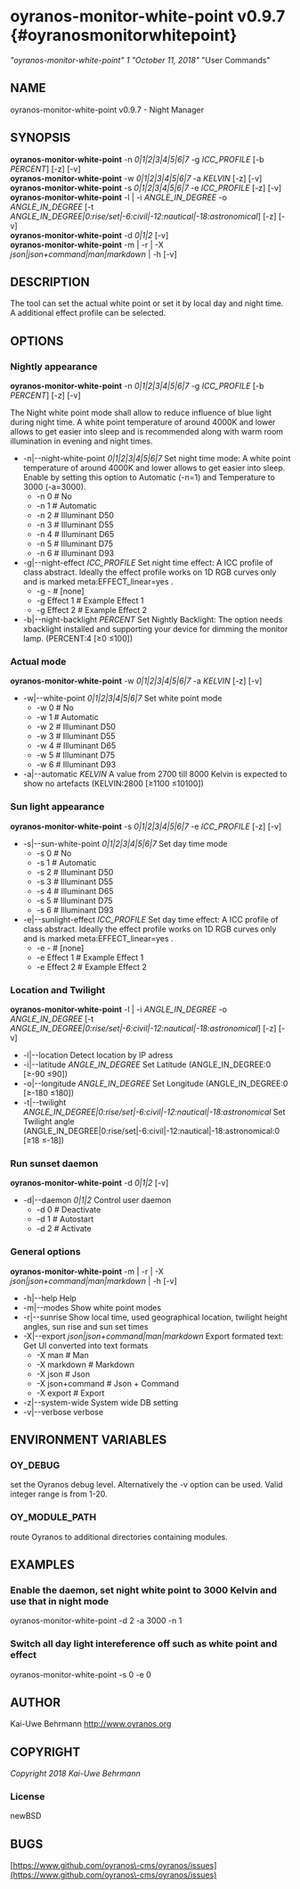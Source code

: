# oyranos\-monitor\-white\-point v0.9.7 {#oyranosmonitorwhitepoint}
*"oyranos\-monitor\-white\-point"* *1* *"October 11, 2018"* "User Commands"
## NAME
oyranos\-monitor\-white\-point v0.9.7 \- Night Manager
## SYNOPSIS
**oyranos\-monitor\-white\-point** \-n *0|1|2|3|4|5|6|7* \-g *ICC\_PROFILE* [\-b *PERCENT*] [\-z] [\-v]
<br />
**oyranos\-monitor\-white\-point** \-w *0|1|2|3|4|5|6|7* \-a *KELVIN* [\-z] [\-v]
<br />
**oyranos\-monitor\-white\-point** \-s *0|1|2|3|4|5|6|7* \-e *ICC\_PROFILE* [\-z] [\-v]
<br />
**oyranos\-monitor\-white\-point** \-l | \-i *ANGLE\_IN\_DEGREE* \-o *ANGLE\_IN\_DEGREE* [\-t *ANGLE\_IN\_DEGREE|0:rise/set|\-6:civil|\-12:nautical|\-18:astronomical*] [\-z] [\-v]
<br />
**oyranos\-monitor\-white\-point** \-d *0|1|2* [\-v]
<br />
**oyranos\-monitor\-white\-point** \-m | \-r | \-X *json|json+command|man|markdown* | \-h [\-v]
## DESCRIPTION
The tool can set the actual white point or set it by local day and night time. A additional effect profile can be selected.
## OPTIONS
### Nightly appearance
**oyranos\-monitor\-white\-point** \-n *0|1|2|3|4|5|6|7* \-g *ICC\_PROFILE* [\-b *PERCENT*] [\-z] [\-v]

The Night white point mode shall allow to reduce influence of blue light during night time. A white point temperature of around 4000K and lower allows to get easier into sleep and is recommended along with warm room illumination in evening and night times.

* \-n|\-\-night\-white\-point *0|1|2|3|4|5|6|7*	Set night time mode: A white point temperature of around 4000K and lower allows to get easier into sleep. Enable by setting this option to Automatic (\-n=1) and Temperature to 3000 (\-a=3000).
   * \-n 0		# No
   * \-n 1		# Automatic
   * \-n 2		# Illuminant D50
   * \-n 3		# Illuminant D55
   * \-n 4		# Illuminant D65
   * \-n 5		# Illuminant D75
   * \-n 6		# Illuminant D93
* \-g|\-\-night\-effect *ICC\_PROFILE*	Set night time effect: A ICC profile of class abstract. Ideally the effect profile works on 1D RGB curves only and is marked meta:EFFECT\_linear=yes .
   * \-g \-		# [none]
   * \-g Effect 1		# Example Effect 1
   * \-g Effect 2		# Example Effect 2
* \-b|\-\-night\-backlight *PERCENT*	Set Nightly Backlight: The option needs xbacklight installed and supporting your device for dimming the monitor lamp. (PERCENT:4 [≥0 ≤100])

### Actual mode
**oyranos\-monitor\-white\-point** \-w *0|1|2|3|4|5|6|7* \-a *KELVIN* [\-z] [\-v]

* \-w|\-\-white\-point *0|1|2|3|4|5|6|7*	Set white point mode
   * \-w 0		# No
   * \-w 1		# Automatic
   * \-w 2		# Illuminant D50
   * \-w 3		# Illuminant D55
   * \-w 4		# Illuminant D65
   * \-w 5		# Illuminant D75
   * \-w 6		# Illuminant D93
* \-a|\-\-automatic *KELVIN*	A value from 2700 till 8000 Kelvin is expected to show no artefacts (KELVIN:2800 [≥1100 ≤10100])

### Sun light appearance
**oyranos\-monitor\-white\-point** \-s *0|1|2|3|4|5|6|7* \-e *ICC\_PROFILE* [\-z] [\-v]

* \-s|\-\-sun\-white\-point *0|1|2|3|4|5|6|7*	Set day time mode
   * \-s 0		# No
   * \-s 1		# Automatic
   * \-s 2		# Illuminant D50
   * \-s 3		# Illuminant D55
   * \-s 4		# Illuminant D65
   * \-s 5		# Illuminant D75
   * \-s 6		# Illuminant D93
* \-e|\-\-sunlight\-effect *ICC\_PROFILE*	Set day time effect: A ICC profile of class abstract. Ideally the effect profile works on 1D RGB curves only and is marked meta:EFFECT\_linear=yes .
   * \-e \-		# [none]
   * \-e Effect 1		# Example Effect 1
   * \-e Effect 2		# Example Effect 2

### Location and Twilight
**oyranos\-monitor\-white\-point** \-l | \-i *ANGLE\_IN\_DEGREE* \-o *ANGLE\_IN\_DEGREE* [\-t *ANGLE\_IN\_DEGREE|0:rise/set|\-6:civil|\-12:nautical|\-18:astronomical*] [\-z] [\-v]

* \-l|\-\-location	Detect location by IP adress
* \-i|\-\-latitude *ANGLE\_IN\_DEGREE*	Set Latitude (ANGLE\_IN\_DEGREE:0 [≥\-90 ≤90])
* \-o|\-\-longitude *ANGLE\_IN\_DEGREE*	Set Longitude (ANGLE\_IN\_DEGREE:0 [≥\-180 ≤180])
* \-t|\-\-twilight *ANGLE\_IN\_DEGREE|0:rise/set|\-6:civil|\-12:nautical|\-18:astronomical*	Set Twilight angle (ANGLE\_IN\_DEGREE|0:rise/set|\-6:civil|\-12:nautical|\-18:astronomical:0 [≥18 ≤\-18])

### Run sunset daemon
**oyranos\-monitor\-white\-point** \-d *0|1|2* [\-v]

* \-d|\-\-daemon *0|1|2*	Control user daemon
   * \-d 0		# Deactivate
   * \-d 1		# Autostart
   * \-d 2		# Activate

### General options
**oyranos\-monitor\-white\-point** \-m | \-r | \-X *json|json+command|man|markdown* | \-h [\-v]

* \-h|\-\-help	Help
* \-m|\-\-modes	Show white point modes
* \-r|\-\-sunrise	Show local time, used geographical location, twilight height angles, sun rise and sun set times
* \-X|\-\-export *json|json+command|man|markdown*	Export formated text: Get UI converted into text formats
   * \-X man		# Man
   * \-X markdown		# Markdown
   * \-X json		# Json
   * \-X json+command		# Json + Command
   * \-X export		# Export
* \-z|\-\-system\-wide	System wide DB setting
* \-v|\-\-verbose	verbose

## ENVIRONMENT VARIABLES
### OY\_DEBUG
set the Oyranos debug level. Alternatively the \-v option can be used. Valid integer range is from 1\-20.
### OY\_MODULE\_PATH
route Oyranos to additional directories containing modules.  
## EXAMPLES
### Enable the daemon, set night white point to 3000 Kelvin and use that in night mode
oyranos\-monitor\-white\-point \-d 2 \-a 3000 \-n 1 
### Switch all day light intereference off such as white point and effect
oyranos\-monitor\-white\-point \-s 0 \-e 0 
## AUTHOR
Kai\-Uwe Behrmann http://www.oyranos.org
## COPYRIGHT
*Copyright 2018 Kai\-Uwe Behrmann*


### License
newBSD
## BUGS
[https://www.github.com/oyranos\-cms/oyranos/issues](https://www.github.com/oyranos\-cms/oyranos/issues)

